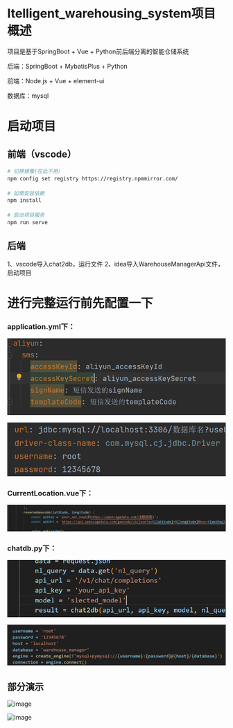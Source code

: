 # Itelligent_warehousing_system项目概述

项目是基于SpringBoot + Vue + Python前后端分离的智能仓储系统

后端：SpringBoot + MybatisPlus + Python

前端：Node.js + Vue + element-ui

数据库：mysql

# 启动项目

## 前端（vscode）
``` bash
# 切换镜像(在此不用）
npm config set registry https://registry.npmmirror.com/

# 如需安装依赖
npm install

# 启动项目服务
npm run serve
```
## 后端

1、vscode导入chat2db，运行文件
2、idea导入WarehouseManagerApi文件，启动项目

# 进行完整运行前先配置一下

### application.yml下：
![alt text](c0789727738a3bde91ab2875c74c6e4.png)

![alt text](9371cd29f562d97edb8eb9b57602d71.png)

### CurrentLocation.vue下：
![alt text](0ab143e2a44af92617d23d8d037385b.png)

### chatdb.py下：
![alt text](3bf097407742f7e25fefc5c21e268b5.png)

![alt text](a5253d2c329712ff0bf5a2b88540de9.png)

## 部分演示
![image](https://github.com/ZWD11/Intelligent_warehousing_system/assets/102904846/972189a2-8ef9-402e-9d32-0f89f1c11de0)

![image](https://github.com/ZWD11/Intelligent_warehousing_system/assets/102904846/d2b4d101-eb6a-470f-8972-ad00a56dc335)

